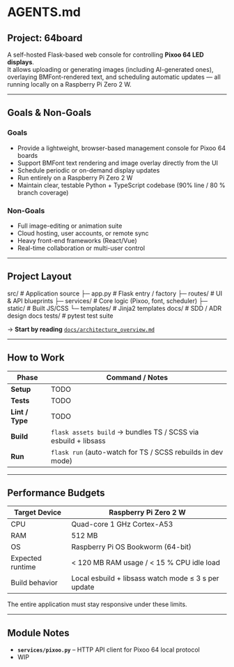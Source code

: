 # AGENTS.md

## Project: 64board
A self-hosted Flask-based web console for controlling **Pixoo 64 LED displays**.  
It allows uploading or generating images (including AI-generated ones), overlaying BMFont-rendered text, and scheduling automatic updates — all running locally on a Raspberry Pi Zero 2 W.

---

## Goals & Non-Goals

### Goals
- Provide a lightweight, browser-based management console for Pixoo 64 boards  
- Support BMFont text rendering and image overlay directly from the UI  
- Schedule periodic or on-demand display updates  
- Run entirely on a Raspberry Pi Zero 2 W
- Maintain clear, testable Python + TypeScript codebase (90% line / 80 % branch coverage)

### Non-Goals
- Full image-editing or animation suite  
- Cloud hosting, user accounts, or remote sync  
- Heavy front-end frameworks (React/Vue)  
- Real-time collaboration or multi-user control

---

## Project Layout
src/                # Application source
├─ app.py         # Flask entry / factory
├─ routes/        # UI & API blueprints
├─ services/      # Core logic (Pixoo, font, scheduler)
├─ static/        # Built JS/CSS
└─ templates/     # Jinja2 templates
docs/               # SDD / ADR design docs
tests/              # pytest test suite

→ **Start by reading** [`docs/architecture_overview.md`](./docs/architecture_overview.md)

---

## How to Work

| Phase | Command / Notes |
|-------|-----------------|
| **Setup** | TODO |
| **Tests** | TODO |
| **Lint / Type** | TODO |
| **Build** | `flask assets build` → bundles TS / SCSS via esbuild + libsass |
| **Run** | `flask run` (auto-watch for TS / SCSS rebuilds in dev mode) |

---

## Performance Budgets

| Target Device | Raspberry Pi Zero 2 W |
|----------------|----------------------|
| CPU | Quad-core 1 GHz Cortex-A53 |
| RAM | 512 MB |
| OS | Raspberry Pi OS Bookworm (64-bit) |
| Expected runtime | < 120 MB RAM usage / < 15 % CPU idle load |
| Build behavior | Local esbuild + libsass watch mode ≤ 3 s per update |

The entire application must stay responsive under these limits.

---

## Module Notes
- **`services/pixoo.py`** – HTTP API client for Pixoo 64 local protocol  
- WIP

